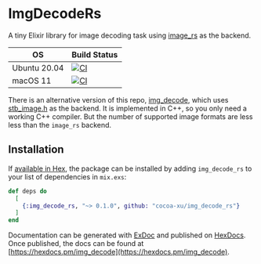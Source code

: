 # ImgDecodeRs

A tiny Elixir library for image decoding task using [image_rs](https://github.com/image-rs/image) as the backend.

| OS               | Build Status |
|------------------|--------------|
| Ubuntu 20.04     | [![CI](https://github.com/cocoa-xu/img_decode_rs/actions/workflows/linux.yml/badge.svg)](https://github.com/cocoa-xu/img_decode_rs/actions/workflows/linux.yml) |
| macOS 11         | [![CI](https://github.com/cocoa-xu/img_decode_rs/actions/workflows/macos.yml/badge.svg)](https://github.com/cocoa-xu/img_decode_rs/actions/workflows/macos.yml) |

There is an alternative version of this repo, [img_decode](https://github.com/cocoa-xu/img_decode_rs), which uses [stb_image.h](https://github.com/nothings/stb/blob/master/stb_image.h)
as the backend. It is implemented in C++, so you only need a working C++ compiler. But the number of supported image formats are less
less than the `image_rs` backend.

## Installation

If [available in Hex](https://hex.pm/docs/publish), the package can be installed
by adding `img_decode_rs` to your list of dependencies in `mix.exs`:

```elixir
def deps do
  [
    {:img_decode_rs, "~> 0.1.0", github: "cocoa-xu/img_decode_rs"}
  ]
end
```

Documentation can be generated with [ExDoc](https://github.com/elixir-lang/ex_doc)
and published on [HexDocs](https://hexdocs.pm). Once published, the docs can
be found at [https://hexdocs.pm/img_decode](https://hexdocs.pm/img_decode).

